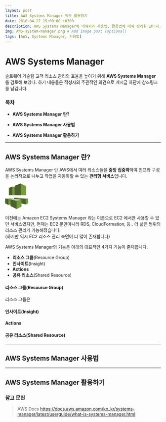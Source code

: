 ```yaml
---
layout: post
title: AWS Systems Manager 적극 활용하기
date: 2018-04-27 15:00:00 +0300
description: AWS Systems Manager에 대해서와 사용법, 활용법에 대해 정리한 글이다. # Add post description (optional)
img: AWS-system-manager.png # Add image post (optional)
tags: [AWS, Systems Manager, 사용법]
---
```


# AWS Systems Manager

솔트웨어 기술팀 고객 리소스 관리의 효율을 높이기 위해 **AWS Systems Manager** 를 검토해 보았다.
하기 내용들은 작성자의 주관적인 의견으로 게시글 하단에 참조링크를 남깁니다.

### 목차

 - **AWS Systems Manager 란?**

 - **AWS Systems Manager 사용법**

 - **AWS Systems Manager 활용하기**

---

## AWS Systems Manager 란?

AWS Systems Manager 란 AWS에서 여러 리소스들을 **중앙 집중화**하여 인프라 구성을 논리적으로 나누고 작업을 자동화할 수 있는 **관리형 서비스**입니다.

<img src='/assets/img/AWS-system-manager-icon.png'>

이전에는 Amazon EC2 Systems Manager 라는 이름으로 EC2 에서만 사용할 수 있던 서비스였지만, 현재는 EC2 뿐만아니라 RDS, CloudFormation, 등.. 더 넓은 범위의 리소스 관리가 가능해졌습니다.<br>
(하지만 역시 EC2 리소스 관리 측면이 더 많이 존재합니다)

AWS Systems Manager의 기능은 아래의 대표적인 4가지 기능이 존재합니다.
 - **리소스 그룹**(Resource Group)
 - **인사이트**(Insight)
 - **Actions**
 - **공유 리소스**(Shared Resource)

#### 리소스 그룹(Resource Group)

리소스 그룹은

#### 인사이트(Insight)

#### Actions

#### 공유 리소스(Shared Resource)

---

## AWS Systems Manager 사용법


---


## AWS Systems Manager 활용하기


### 참고 문헌

> AWS Docs
https://docs.aws.amazon.com/ko_kr/systems-manager/latest/userguide/what-is-systems-manager.html

